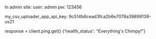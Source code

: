 In admin site:
user: admin
pw: 123456

my_csv_uploader_app_api_key: 9c514b6cead3fca2b6e7078a39899139-us21

response = client.ping.get()
{'health_status': "Everything's Chimpy!"}
